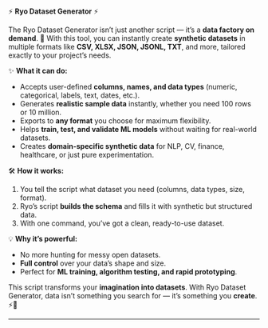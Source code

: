 ⚡ **Ryo Dataset Generator** ⚡

The Ryo Dataset Generator isn’t just another script — it’s a **data factory on demand**. 🚀 With this tool, you can instantly create **synthetic datasets** in multiple formats like **CSV, XLSX, JSON, JSONL, TXT**, and more, tailored exactly to your project’s needs.

✨ **What it can do:**

* Accepts user-defined **columns, names, and data types** (numeric, categorical, labels, text, dates, etc.).
* Generates **realistic sample data** instantly, whether you need 100 rows or 10 million.
* Exports to **any format** you choose for maximum flexibility.
* Helps **train, test, and validate ML models** without waiting for real-world datasets.
* Creates **domain-specific synthetic data** for NLP, CV, finance, healthcare, or just pure experimentation.

🛠 **How it works:**

1. You tell the script what dataset you need (columns, data types, size, format).
2. Ryo’s script **builds the schema** and fills it with synthetic but structured data.
3. With one command, you’ve got a clean, ready-to-use dataset.

💡 **Why it’s powerful:**

* No more hunting for messy open datasets.
* **Full control** over your data’s shape and size.
* Perfect for **ML training, algorithm testing, and rapid prototyping**.

This script transforms your **imagination into datasets**. With Ryo Dataset Generator, data isn’t something you search for — it’s something you **create**. ⚡🧠

---
